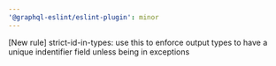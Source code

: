 ```yaml
---
'@graphql-eslint/eslint-plugin': minor
---
```


[New rule] strict-id-in-types: use this to enforce output types to have a unique indentifier field unless being in exceptions
